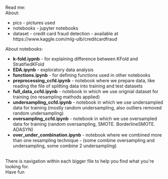 Read me: <br>
About: <ul>
  <li>pics - pictures used </li>
  <li>notebooks - jupyter notebooks  </li>
  <li>dataset - credit card fraud detection - available at https://www.kaggle.com/mlg-ulb/creditcardfraud </li>
</ul>
About notebooks: 
<ul>
  <li><b>k-fold.iypnb</b> - for explaining difference between KFold and StratifiedKFold</li>
  <li><b>EDA.ipynb</b> - exploratory data analysis</li>
  <li><b>functions.ipynb</b> - for defining functions used in other notebooks</li>
  <li><b>preprocessing_ccfd.ipynb</b> - notebook where we prepare data, like reading the file of splitting data into training and test datasets</li>
  <li><b>full_data_ccfd.ipynb</b> - notebook in which we use orignial dataset for training (no resampling mathods applied)</li>
  <li><b>undersampling_ccfd.ipynb</b> - notebook in which we use undersampled data for training (mostly random undersampling, also outliers removed random undersampling)
  <li><b>oversampling_ccfd.ipynb</b> - notebook in which we use oversampled data for training (random oversampling, SMOTE. BorderlineSMOTE. ADASYN)
  <li><b>over_under_combination.ipynb</b> - notebook where we combined more than one resampling technique - (some combine oversampling and undersampling, some combine 2 undersampling)
</ul>
<br>
There is navigation within each bigger file to help you find what you're looking for.<br>
Have fun
